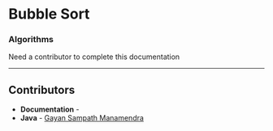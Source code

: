 # Bubble Sort
### Algorithms

Need a contributor to complete this documentation

------------------------------------------------------
## Contributors

- **Documentation** - 
- **Java** - [Gayan Sampath Manamendra](https://github.com/GayanSampathManamendra)
